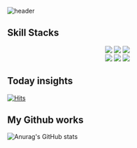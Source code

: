<!--
**chosungsu/chosungsu** is a ✨ _special_ ✨ repository because its `README.md` (this file) appears on your GitHub profile.

Here are some ideas to get you started:

- 🔭 I’m currently working on ...
- 🌱 I’m currently learning ...
- 👯 I’m looking to collaborate on ...
- 🤔 I’m looking for help with ...
- 💬 Ask me about ...
- 📫 How to reach me: ...
- 😄 Pronouns: ...
- ⚡ Fun fact: ...
-->
![header](https://capsule-render.vercel.app/api?type=wave&color=auto&height=300&section=header&text=Chosungsu&fontSize=90)

## Skill Stacks
<div align="center">
  <img src="https://img.shields.io/badge/Android Studio-gray?style=flat&logo=Android Studio&logoColor=#3DDC84"/>
  <img src="https://img.shields.io/badge/JavaScript-gray?style=flat&logo=JavaScript&logoColor=#F7DF1E"/>
  <img src="https://img.shields.io/badge/Python-gray?style=flat&logo=Python&logoColor=#3776AB"/>
  <br>
  <img src="https://img.shields.io/badge/Java-gray?style=flat&logo=Java&logoColor=#007396"/>
  <img src="https://img.shields.io/badge/JavaScript-gray?style=flat&logo=JavaScript&logoColor=#F7DF1E"/>
  <img src="https://img.shields.io/badge/Python-gray?style=flat&logo=Python&logoColor=#3776AB"/>
  <br>
</div>


## Today insights
[![Hits](https://hits.seeyoufarm.com/api/count/incr/badge.svg?url=https%3A%2F%2Fgithub.com%2Fchosungsu&count_bg=%2379C83D&title_bg=%23EA5353&icon=&icon_color=%23E7E7E7&title=hits&edge_flat=false)](https://hits.seeyoufarm.com)

## My Github works
![Anurag's GitHub stats](https://github-readme-stats.vercel.app/api?username=chosungsu&show_icons=true&theme=radical)
